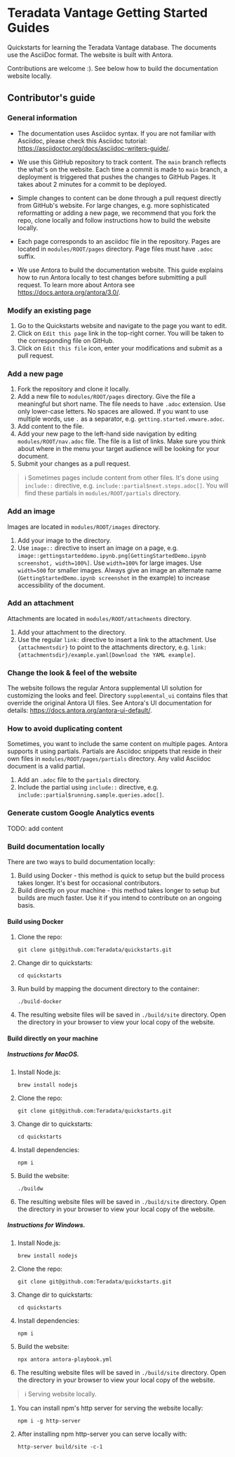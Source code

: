 # Teradata Vantage Getting Started Guides

Quickstarts for learning the Teradata Vantage database. The documents use the AsciiDoc format. The website is built with Antora. 

Contributions are welcome :). See below how to build the documentation website locally.

## Contributor's guide

### General information
* The documentation uses Asciidoc syntax. If you are not familiar with Asciidoc, please check this Asciidoc tutorial: https://asciidoctor.org/docs/asciidoc-writers-guide/. 

* We use this GitHub repository to track content. The `main` branch reflects the what's on the website. Each time a commit is made to `main` branch, a deployment is triggered that pushes the changes to GitHub Pages. It takes about 2 minutes for a commit to be deployed.

* Simple changes to content can be done through a pull request directly from GitHub's website. For large changes, e.g. more sophisticated reformatting or adding a new page, we recommend that you fork the repo, clone locally and follow instructions how to build the website locally.

* Each page corresponds to an asciidoc file in the repository. Pages are located in `modules/ROOT/pages` directory. Page files must have `.adoc` suffix.

* We use Antora to build the documentation website. This guide explains how to run Antora locally to test changes before submitting a pull request. To learn more about Antora see https://docs.antora.org/antora/3.0/.

### Modify an existing page

1. Go to the Quickstarts website and navigate to the page you want to edit.
2. Click on `Edit this page` link in the top-right corner. You will be taken to the corresponding file on GitHub.
3. Click on `Edit this file` icon, enter your modifications and submit as a pull request.

### Add a new page

1. Fork the repository and clone it locally.
2. Add a new file to `modules/ROOT/pages` directory. Give the file a meaningful but short name. The file needs to have `.adoc` extension. Use only lower-case letters. No spaces are allowed. If you want to use multiple words, use `.` as a separator, e.g. `getting.started.vmware.adoc`.
3. Add content to the file.
4. Add your new page to the left-hand side navigation by editing `modules/ROOT/nav.adoc` file. The file is a list of links. Make sure you think about where in the menu your target audience will be looking for your document.
5. Submit your changes as a pull request.

> :information_source: Sometimes pages include content from other files. It's done using `include::` directive, e.g. `include::partial$next.steps.adoc[]`. You will find these partials in `modules/ROOT/partials` directory.

### Add an image

Images are located in `modules/ROOT/images` directory. 

1. Add your image to the directory.
2. Use `image::` directive to insert an image on a page, e.g. `image::gettingstarteddemo.ipynb.png[GettingStartedDemo.ipynb screenshot, width=100%]`. Use `width=100%` for large images. Use `width=500` for smaller images. Always give an image an alternate name (`GettingStartedDemo.ipynb screenshot` in the example) to increase accessibility of the document.

### Add an attachment

Attachments are located in `modules/ROOT/attachments` directory. 

1. Add your attachment to the directory.
2. Use the regular `link:` directive to insert a link to the attachment. Use `{attachmentsdir}` to point to the attachments directory, e.g. `link:{attachmentsdir}/example.yaml[Download the YAML example]`.

### Change the look & feel of the website

The website follows the regular Antora supplemental UI solution for customizing the looks and feel. Directory `supplemental_ui` contains files that override the original Antora UI files. See Antora's UI documentation for details: https://docs.antora.org/antora-ui-default/.


### How to avoid duplicating content

Sometimes, you want to include the same content on multiple pages. Antora supports it using partials. Partials are Asciidoc snippets that reside in their own files in `modules/ROOT/pages/partials` directory. Any valid Asciidoc document is a valid partial.

1. Add an `.adoc` file to the `partials` directory.
2. Include the partial using `include::` directive, e.g. `include::partial$running.sample.queries.adoc[]`.

### Generate custom Google Analytics events

TODO: add content
### Build documentation locally

There are two ways to build documentation locally:
1. Build using Docker - this method is quick to setup but the build process takes longer. It's best for occasional contributors.
2. Build directly on your machine - this method takes longer to setup but builds are much faster. Use it if you intend to contribute on an ongoing basis.

#### Build using Docker

1. Clone the repo:
    ```
    git clone git@github.com:Teradata/quickstarts.git
    ```
1.  Change dir to quickstarts:
    ```
    cd quickstarts
    ```
1. Run build by mapping the document directory to the container:
    ```
    ./build-docker
    ```
1. The resulting website files will be saved in `./build/site` directory. Open the directory in your browser to view your local copy of the website.

#### Build directly on your machine

##### Instructions for MacOS. 

1. Install Node.js:
    ```
    brew install nodejs
    ```
1. Clone the repo:
    ```
    git clone git@github.com:Teradata/quickstarts.git
    ```
1. Change dir to quickstarts:
    ```
    cd quickstarts
    ```
1. Install dependencies:
    ```
    npm i
    ```
1. Build the website:
    ```
    ./buildw
    ```
1. The resulting website files will be saved in `./build/site` directory. Open the directory in your browser to view your local copy of the website.

##### Instructions for Windows. 

1. Install Node.js:
    ```
    brew install nodejs
    ```
1. Clone the repo:
    ```
    git clone git@github.com:Teradata/quickstarts.git
    ```
1. Change dir to quickstarts:
    ```
    cd quickstarts
    ```
1. Install dependencies:
    ```
    npm i
    ```
1. Build the website:
    ```
    npx antora antora-playbook.yml
    ```
1. The resulting website files will be saved in `./build/site` directory. Open the directory in your browser to view your local copy of the website.

> :information_source: Serving website locally. 

1. You can install npm's http server for serving the website locally: 
    ```
    npm i -g http-server
    ```

1. After installing npm http-server you can serve locally with:
    ```
    http-server build/site -c-1
    ```